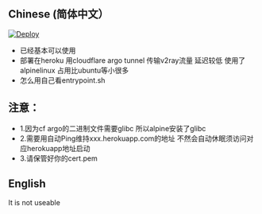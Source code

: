 ## Chinese (简体中文）
[![Deploy](https://www.herokucdn.com/deploy/button.png)](https://heroku.com/deploy)
* 已经基本可以使用
* 部署在heroku 用cloudflare argo tunnel 传输v2ray流量 延迟较低 使用了alpinelinux 占用比ubuntu等小很多
* 怎么用自己看entrypoint.sh
## 注意：
* 1.因为cf argo的二进制文件需要glibc 所以alpine安装了glibc
* 2.需要用自动Ping维持xxx.herokuapp.com的地址 不然会自动休眠须访问对应herokuapp地址启动
* 3.请保管好你的cert.pem



## English
It is not useable
